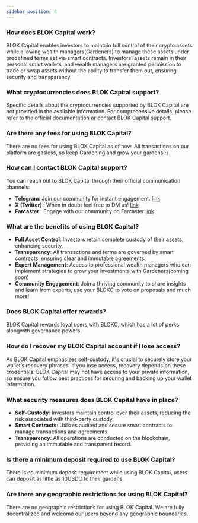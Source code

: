 ```yaml
---
sidebar_position: 8   
---
```


### How does BLOK Capital work?
BLOK Capital enables investors to maintain full control of their crypto assets while allowing wealth managers(Gardeners) to manage these assets under predefined terms set via smart contracts. Investors' assets remain in their personal smart wallets, and wealth managers are granted permission to trade or swap assets without the ability to transfer them out, ensuring security and transparency.

### What cryptocurrencies does BLOK Capital support?
Specific details about the cryptocurrencies supported by BLOK Capital are not provided in the available information. For comprehensive details, please refer to the official documentation or contact BLOK Capital support.

### Are there any fees for using BLOK Capital?
There are no fees for using BLOK Capital as of now. All transactions on our platform are gasless, so keep Gardening and grow your gardens :) 

### How can I contact BLOK Capital support?
You can reach out to BLOK Capital through their official communication channels:
- **Telegram**: Join our community for instant engagement. [link](https://t.me/BLOKCapital)
- **X (Twitter)** : When in doubt feel free to DM us! [link](https://x.com/blok_cap)
- **Farcaster** : Engage with our community on Farcaster [link](https://warpcast.com/blokc)


### What are the benefits of using BLOK Capital?
- **Full Asset Control**: Investors retain complete custody of their assets, enhancing security.
- **Transparency**: All transactions and terms are governed by smart contracts, ensuring clear and immutable agreements.
- **Expert Management**: Access to professional wealth managers who can implement strategies to grow your investments with Gardeners(coming soon)
- **Community Engagement**: Join a thriving community to share insights and learn from experts, use your BLOKC to vote on proposals and much more!



### Does BLOK Capital offer rewards?
BLOK Capital rewards loyal users with BLOKC, which has a lot of perks alongwith governance powers.

### How do I recover my BLOK Capital account if I lose access?
As BLOK Capital emphasizes self-custody, it's crucial to securely store your wallet’s recovery phrases. If you lose access, recovery depends on these credentials. BLOK Capital may not have access to your private information, so ensure you follow best practices for securing and backing up your wallet information.

### What security measures does BLOK Capital have in place?
- **Self-Custody**: Investors maintain control over their assets, reducing the risk associated with third-party custody.
- **Smart Contracts**: Utilizes audited and secure smart contracts to manage transactions and agreements.
- **Transparency**: All operations are conducted on the blockchain, providing an immutable and transparent record.

### Is there a minimum deposit required to use BLOK Capital?
There is no minimum deposit requirement while using BLOK Capital, users can deposit as little as 10USDC to their gardens.

### Are there any geographic restrictions for using BLOK Capital?
There are no geographic restrictions for using BLOK Capital. We are fully decentralized and welcome our users beyond any geographic boundaries.
